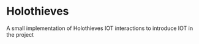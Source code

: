 # Holothieves
A small implementation of Holothieves IOT interactions to introduce IOT in the project
